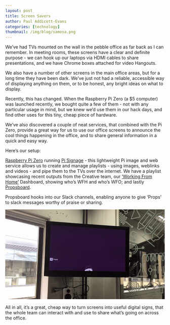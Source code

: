 ```yaml
---
layout: post
title: Screen Savers
author: Paul Addicott-Evans
categories: [technology]
thumbnail: /img/blog/samosa.png
---
```

We’ve had TVs mounted on the wall in the pebble office as far back as I can remember. In meeting rooms, these screens have a clear and definite purpose - we can hook up our laptops via HDMI cables to share presentations, and we have Chrome boxes attached for video Hangouts.

We also have a number of other screens in the main office areas, but for a long time they have been dark. We’ve just not had a reliable, accessible way of displaying anything on them, or to be honest, any bright ideas on what to display.

Recently, this has changed. When the Raspberry Pi Zero (a $5 computer) was launched recently, we bought quite a few of them - not with any particular usage in mind, but we knew we’d use them in our hack days, and find other uses for this tiny, cheap piece of hardware.

We’ve also discovered a couple of neat services, that combined with the Pi Zero, provide a great way for us to use our office screens to announce the cool things happening in the office, and to share general information in a quick and easy way.

Here’s our setup:

[Raspberry Pi Zero](https://www.raspberrypi.org/products/pi-zero/) running [Pi Signage](http://pisignage.com) - this lightweight Pi image and web service allows us to create and manage playlists - using images, weblinks and videos - and pipe them to the TVs over the internet. We have a playlist showcasing recent outputs from the Creative team, our [‘Working From Home’](http://pebblecode.com/blog/november-wfh-slack/) Dashboard, showing who’s WFH and who’s WFO; and lastly [Propsboard](http://propsboard.com).

Propsboard hooks into our Slack channels, enabling anyone to give ‘Props’ to slack messages worthy of praise or sharing.

![Screen Saver](/img/posts/2016-05-17-screen-saver/screen.gif)

All in all, it’s a great, cheap way to turn screens into useful digital signs, that the whole team can interact with and use to share what’s going on across the office.
